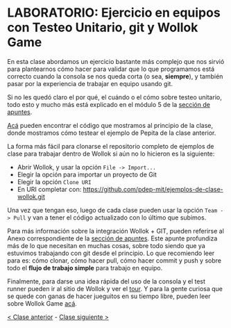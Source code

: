 # LABORATORIO: Ejercicio en equipos con Testeo Unitario, git y Wollok Game

En esta clase abordamos un ejercicio bastante más complejo que nos sirvió para plantearnos cómo hacer para validar que lo que programamos está correcto cuando la consola se nos queda corta (o sea, **siempre**), y también pasar por la experiencia de trabajar en equipo usando git.

Si no les quedó claro el por qué, el cuándo o el cómo sobre testeo unitario, todo esto y mucho más está explicado en el módulo 5 de la [sección de apuntes](http://www.pdep.com.ar/material/apuntes).

[Acá](https://github.com/pdep-mit/ejemplos-de-clase-wollok/tree/master/ejemplos-de-clase/src/clase02) pueden encontrar el código que mostramos al principio de la clase, donde mostramos cómo testear el ejemplo de Pepita de la clase anterior.

La forma más fácil para clonarse el repositorio completo de ejemplos de clase para trabajar dentro de Wollok si aún no lo hicieron es la siguiente:
- Abrir Wollok, y usar la opción `File -> Import...`
- Elegir la opción para importar un proyecto de Git
- Elegir la opción `Clone URI`
- En URI completar con: https://github.com/pdep-mit/ejemplos-de-clase-wollok.git

Una vez que tengan eso, luego de cada clase pueden usar la opción `Team -> Pull` y van a tener el código actualizado con lo último que subimos.

Para más información sobre la integración Wollok + GIT, pueden referirse al Anexo correspondiente de la [sección de apuntes](http://www.pdep.com.ar/material/apuntes). Este apunte profundiza más de lo que necesitan en muchas cosas, sobre todo siendo que ya estuvimos trabajando con git desde el principio. Lo que recomiendo leer para es: cómo clonar, cómo hacer pull, cómo hacer commit y push y sobre todo el **flujo de trabajo simple** para trabajo en equipo.

Finalmente, para darse una idea rápida del uso de la consola y el test runner pueden ir al sitio de Wollok y ver el [tour](https://www.wollok.org/tour/). Y para la gente curiosa que se quede con ganas de hacer jueguitos en su tiempo libre, pueden leer sobre Wollok Game [acá](https://www.wollok.org/documentacion/conceptos/).

[< Clase anterior](https://github.com/pdep-mit/bitacora-de-clase/blob/master/clase-17.md) - [Clase siguiente >](https://github.com/pdep-mit/bitacora-de-clase/blob/master/clase-19.md)
